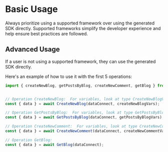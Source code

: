 # Basic Usage

Always prioritize using a supported framework over using the generated SDK
directly. Supported frameworks simplify the developer experience and help ensure
best practices are followed.





## Advanced Usage
If a user is not using a supported framework, they can use the generated SDK directly.

Here's an example of how to use it with the first 5 operations:

```js
import { createNewBlog, getPostsByBlog, createNewComment, getBlog } from '@dataconnect/generated';


// Operation CreateNewBlog:  For variables, look at type CreateNewBlogVars in ../index.d.ts
const { data } = await CreateNewBlog(dataConnect, createNewBlogVars);

// Operation GetPostsByBlog:  For variables, look at type GetPostsByBlogVars in ../index.d.ts
const { data } = await GetPostsByBlog(dataConnect, getPostsByBlogVars);

// Operation CreateNewComment:  For variables, look at type CreateNewCommentVars in ../index.d.ts
const { data } = await CreateNewComment(dataConnect, createNewCommentVars);

// Operation GetBlog: 
const { data } = await GetBlog(dataConnect);


```